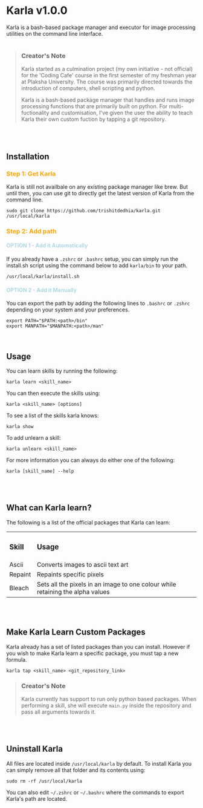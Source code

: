# Karla v1.0.0
Karla is a bash-based package manager and executor for image processing utilities on the command line interface.
<br><br>

> ### Creator's Note
> Karla started as a culmination project (my own initiative - not official) for the 'Coding Cafe' course in the first semester of my freshman year at Plaksha University. The course was primarily directed towards the introduction of computers, shell scripting and python.
>
> Karla is a bash-based package manager that handles and runs image processing functions that are primarily built on python. For multi-fuctionality and customisation, I've given the user the ability to teach Karla their own custom fuction by tapping a git repository.

<br><br>

## Installation
<!-- GET KARLA -->
<h3 style="color: orange"> Step 1: Get Karla </h3>
Karla is still not availbale on any existing package manager like brew. But until then, you can use git to directly get the latest version of Karla from the command line.

```
sudo git clone https://github.com/trishitdedhia/karla.git /usr/local/karla
```

<!-- ADD PATH-->
<h3 style="color: orange"> Step 2: Add path</h3>
<h4 style="color: lightblue">OPTION 1 - Add it Automatically</h4>

If you already have a `.zshrc` or `.bashrc` setup, you can simply run the install.sh script using the command below to add `karla/bin` to your path.

```
/usr/local/karla/install.sh
```

<h4 style="color: lightblue">OPTION 2 - Add it Manually</h4>

You can export the path by adding the following lines to `.bashrc` or `.zshrc` depending on your system and your preferences.
```
export PATH="$PATH:<path>/bin"
export MANPATH="$MANPATH:<path>/man"
```
<br>

## Usage
You can learn skills by running the following:
```
karla learn <skill_name>
```

You can then execute the skills using:
```
karla <skill_name> [options]
```

To see a list of the skills karla knows:
```
karla show
```
To add unlearn a skill:
```
karla unlearn <skill_name>
```

For more information you can always do either one of the following:
```
karla [skill_name] --help
```
<br><br>

## What can Karla learn?
The following is a list of the official packages that Karla can learn:
<table>
<tr>
    <td><h3>Skill</h3></td>
    <td><h3>Usage</h3></td>
</tr>
<tr>
    <td>Ascii</td>
    <td>Converts images to ascii text art</td>
</tr>
<tr>
    <td>Repaint</td>
    <td>Repaints specific pixels</td>
</tr>
<tr>
    <td>Bleach</td>
    <td>Sets all the pixels in an image to one colour while retaining the alpha values</td>
</tr>
</table>

<br><br>

## Make Karla Learn Custom Packages
Karla already has a set of listed packages than you can install. However if you wish to make Karla learn a specific package, you must tap a new formula.
```
karla tap <skill_name> <git_repository_link>
```

> ### Creator's Note
> Karla currently has support to run only python based packages. When performing a skill, she will execute `main.py` inside the repository and pass all arguments towards it.

<br><br>

## Uninstall Karla
All files are located inside `/usr/local/karla` by default. To install Karla you can simply remove all that folder and its contents using:
```
sudo rm -rf /usr/local/karla
```
You can also edit `~/.zshrc` or `~/.bashrc` where the commands to export Karla's path are located.
